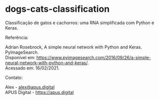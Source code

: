 # dogs-cats-classification
Classificação de gatos e cachorros: uma RNA simplificada com Python e Keras.  

Referência:  

Adrian Rosebrock, A simple neural network with Python and Keras. PyImageSearch.       
Disponível em: https://www.pyimagesearch.com/2016/09/26/a-simple-neural-network-with-python-and-keras/.   
Acessado em: 16/02/2021.   

Contato:   

Alex - alex@apus.digital   
APUS Digital - https://apus.digital

